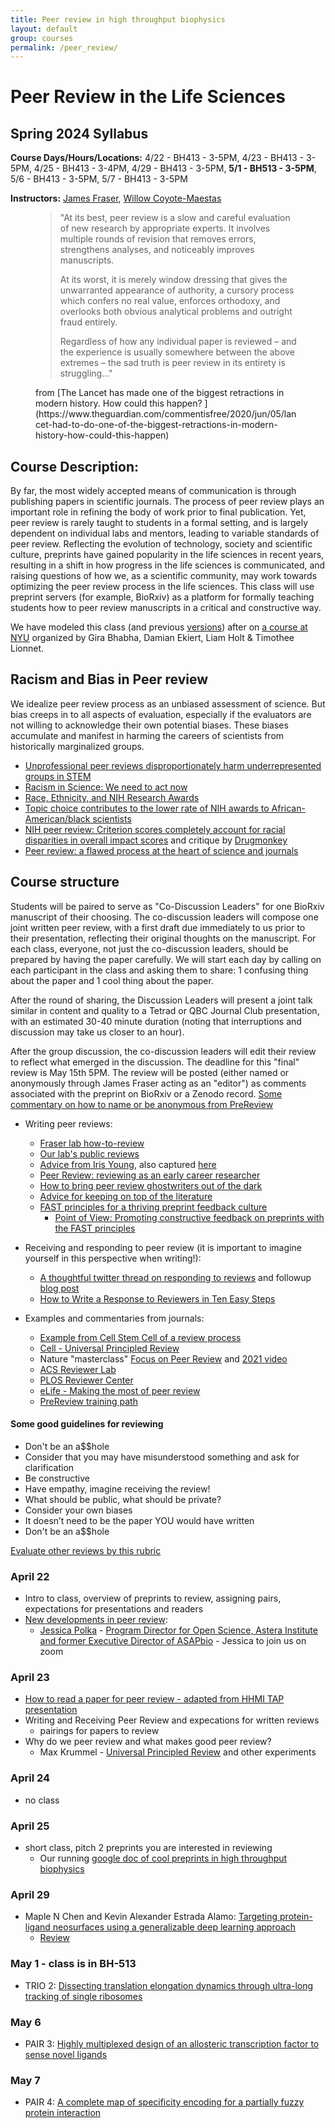 ```yaml
---
title: Peer review in high throughput biophysics
layout: default
group: courses
permalink: /peer_review/
---
```


# Peer Review in the Life Sciences

## Spring 2024 Syllabus

**Course Days/Hours/Locations:**  4/22 - BH413 - 3-5PM, 4/23 - BH413 - 3-5PM, 4/25 - BH413 - 3-4PM, 4/29 - BH413 - 3-5PM, **5/1 - BH513 - 3-5PM**, 5/6 - BH413 - 3-5PM, 5/7 - BH413 - 3-5PM

**Instructors:** [James Fraser](mailto:jfraser@fraserlab.com), [Willow Coyote-Maestas](mailto:willow.coyote-maestas@ucsf.edu)

<figure>
<blockquote class="blockquote">
"At its best, peer review is a slow and careful evaluation of new research by appropriate experts. It involves multiple rounds of revision that removes errors, strengthens analyses, and noticeably improves manuscripts.

At its worst, it is merely window dressing that gives the unwarranted appearance of authority, a cursory process which confers no real value, enforces orthodoxy, and overlooks both obvious analytical problems and outright fraud entirely.

Regardless of how any individual paper is reviewed – and the experience is usually somewhere between the above extremes – the sad truth is peer review in its entirety is struggling..."
</blockquote>
  <figcaption class="blockquote-footer">
from [The Lancet has made one of the biggest retractions in modern history. How could this happen?
](https://www.theguardian.com/commentisfree/2020/jun/05/lancet-had-to-do-one-of-the-biggest-retractions-in-modern-history-how-could-this-happen)
  </figcaption>
</figure>

## Course Description:

By far, the most widely accepted means of communication is through publishing papers in scientific journals. The process of peer review plays an important role in refining the body of work prior to final publication. Yet, peer review is rarely taught to students in a formal setting, and is largely dependent on individual labs and mentors, leading to variable standards of peer review. Reflecting the evolution of technology, society and scientific culture, preprints have gained popularity in the life sciences in recent years, resulting in a shift in how progress in the life sciences is communicated, and raising questions of how we, as a scientific community, may work towards optimizing the peer review process in the life sciences. This class will use preprint servers (for example, BioRxiv) as a platform for formally teaching students how to peer review manuscripts in a critical and constructive way.

We have modeled this class (and previous [versions](/courses/)) after on [a course at NYU](http://bhabhaekiertlab.org/teaching) organized by Gira Bhabha, Damian Ekiert, Liam Holt & Timothee Lionnet.

## Racism and Bias in Peer review

We idealize peer review process as an unbiased assessment of science. But bias creeps in to all aspects of evaluation, especially if the evaluators are not willing to acknowledge their own potential biases. These biases accumulate and manifest in harming the careers of scientists from historically marginalized groups.

- [Unprofessional peer reviews disproportionately harm underrepresented groups in STEM](https://peerj.com/articles/8247/)
- [Racism in Science: We need to act now](https://elifesciences.org/articles/59636)
- [Race, Ethnicity, and NIH Research Awards](https://science.sciencemag.org/content/333/6045/1015)
- [Topic choice contributes to the lower rate of NIH awards to African-American/black scientists](https://advances.sciencemag.org/content/5/10/eaaw7238)
- [NIH peer review: Criterion scores completely account for racial disparities in overall impact scores](https://advances.sciencemag.org/content/6/23/eaaz4868) and critique by [Drugmonkey](https://twitter.com/drugmonkeyblog/status/1268647041007104001)
- [Peer review: a flawed process at the heart of science and journals](https://www.ncbi.nlm.nih.gov/pmc/articles/PMC1420798)

## Course structure

Students will be paired to serve as "Co-Discussion Leaders" for one BioRxiv manuscript of their choosing.  The co-discussion leaders will compose one joint written peer review, with a first draft due immediately to us prior to their presentation, reflecting their original thoughts on the manuscript. For each class, everyone, not just the co-discussion leaders, should be prepared by having the paper carefully. We will start each day by calling on each participant in the class and asking them to share: 1 confusing thing about the paper and 1 cool thing about the paper.

After the round of sharing, the Discussion Leaders will present a joint talk similar in content and quality to a Tetrad or QBC Journal Club presentation, with an estimated 30-40 minute duration (noting that interruptions and discussion may take us closer to an hour).

 After the group discussion, the co-discussion leaders will edit their review to reflect what emerged in the discussion. The deadline for this "final" review is May 15th 5PM. The review will be posted (either named or anonymously through James Fraser acting as an "editor") as comments associated with the preprint on BioRxiv or a Zenodo record. [Some commentary on how to name or be anonymous from PreReview](https://docs.google.com/document/d/1ikCjPLe5H3h-v7v77Cb31hh2zEz26oyz8bfpPo3JD9c/edit#heading=h.c8ej4u88lar4)

- Writing peer reviews:
    - [Fraser lab how-to-review](https://fraserlab.com/philosophy/peer_review_how_to/)
    - [Our lab's public reviews](/reviews)
    - [Advice from Iris Young](https://twitter.com/irisdyoung/status/1560390684489592832), also captured [here](/courses/peer_review_2024/iris_wisdom/)
    - [Peer Review: reviewing as an early career researcher](https://www.blopig.com/blog/2021/03/peer-review-reviewing-as-an-early-career-researcher/)
    - [How to bring peer review ghostwriters out of the dark](https://www.molbiolcell.org/doi/full/10.1091/mbc.E20-10-0642)
    - [Advice for keeping on top of the literature](https://fraserlab.com/2013/09/28/The-Fraser-Lab-method-of-following-the-scientific-literature/)
    - [FAST principles for a thriving preprint feedback culture](https://asapbio.org/fast-principles-for-preprint-feedback)
      - [Point of View: Promoting constructive feedback on preprints with the FAST principles](https://elifesciences.org/articles/78424?utm_source=feedly&utm_medium=webfeeds)

- Receiving and responding to peer review (it is important to imagine yourself in this perspective when writing!):
    - [A thoughtful twitter thread on responding to reviews](https://twitter.com/dsquintana/status/1119956899447889920?s=20) and followup [blog post](https://www.dsquintana.com/post/23_apr_2019_peer-review/)
    - [How to Write a Response to Reviewers in Ten Easy Steps](https://telliamedrevisited.wordpress.com/2020/07/15/how-to-write-a-response-to-reviewers-in-ten-easy-steps/)


- Examples and commentaries from journals:
    - [Example from Cell Stem Cell of a review process](http://cdn.fraserlab.com/courses/peer_review_2020/2019_saxe.pdf)
    - [Cell - Universal Principled Review](http://cdn.fraserlab.com/courses/peer_review_2020/2019_krummel.pdf)
    - Nature "masterclass" [Focus on Peer Review](https://masterclasses.nature.com/focus-on-peer-review-online-course/16605550) and [2021 video](https://www.youtube.com/watch?v=C0cchYD9hpY)
    - [ACS Reviewer Lab](https://www.acsreviewerlab.org/)
    - [PLOS Reviewer Center](https://plos.org/resources/for-reviewers/?utm_medium=ad&utm_source=twitter&utm_campaign=reviewercenter)
    - [eLife - Making the most of peer review](https://elifesciences.org/articles/12708)
    - [PreReview training path](https://content.prereview.org/openreviewers/)

#### Some good guidelines for reviewing

- Don't be an a$$hole
- Consider that you may have misunderstood something and ask for clarification
- Be constructive
- Have empathy, imagine receiving the review!
- What should be public, what should be private?
- Consider your own biases
- It doesn’t need to be the paper YOU would have written
- Don't be an a$$hole

[Evaluate other reviews by this rubric](https://zenodo.org/record/6471333#.YmhgdC-B1pR)

### April 22
- Intro to class, overview of preprints to review, assigning pairs, expectations for presentations and readers
- [New developments in peer review](https://docs.google.com/presentation/d/1Nynk84mch7Avs4E8ilox0zKN3knnEp1R_k2DweuNgvg/edit#slide=id.g244a3cc443b_0_846):
  - [Jessica Polka](https://en.wikipedia.org/wiki/Jessica_Polka) - [Program Director for Open Science, Astera Institute and former Executive Director of ASAPbio](https://asapbio.org/dt_team/jessica-polka) - Jessica to join us on zoom

### April 23
- [How to read a paper for peer review - adapted from HHMI TAP presentation](https://docs.google.com/presentation/d/1TC2RuZS-AaFM0-A-gUsss4bdwDYcZkHgSsK59baJQyc/edit?usp=sharing)
- Writing and Receiving Peer Review and expecations for written reviews
  - pairings for papers to review
- Why do we peer review and what makes good peer review?
  - Max Krummel - [Universal Principled Review](http://cdn.fraserlab.com/courses/peer_review_2020/2019_krummel.pdf) and other experiments

### April 24
- no class

### April 25
- short class, pitch 2 preprints you are interested in reviewing
  - Our running [google doc of cool preprints in high throughput biophysics](https://docs.google.com/document/d/134KFcL3tbGVxgTOSnreCOSr2cicbPuJFQkSTp3ZSRds/edit)

### April 29
- Maple N Chen and Kevin Alexander Estrada Alamo: [Targeting protein-ligand neosurfaces using a generalizable deep learning approach](https://www.biorxiv.org/content/10.1101/2024.03.25.585721v1)
  - [Review](https://prereview.org/reviews/11188199)

### May 1 - class is in BH-513
- TRIO 2: [Dissecting translation elongation dynamics through ultra-long tracking of single ribosomes](https://www.biorxiv.org/content/10.1101/2024.04.08.588516v1)

### May 6
- PAIR 3: [Highly multiplexed design of an allosteric transcription factor to sense novel ligands](https://www.biorxiv.org/content/10.1101/2024.03.07.583947v2)

### May 7
- PAIR 4: [A complete map of specificity encoding for a partially fuzzy protein interaction](https://www.biorxiv.org/content/10.1101/2024.04.25.591103v1)